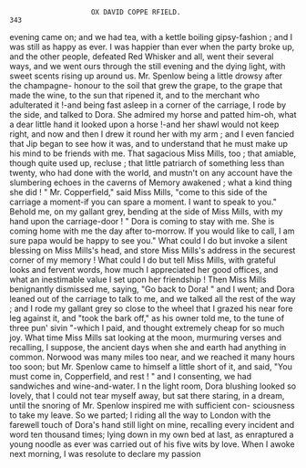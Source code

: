                         OX DAVID COPPE RFIELD.                          343
evening came on; and we had tea, with a kettle boiling gipsy-fashion ; and
I was still as happy as ever.
   I was happier than ever when the party broke up, and the other people,
defeated Red Whisker and all, went their several ways, and we went ours
through the still evening and the dying light, with sweet scents rising
up around us. Mr. Spenlow being a little drowsy after the champagne-
honour to the soil that grew the grape, to the grape that made the wine,
to the sun that ripened it, and to the merchant who adulterated it !-and
being fast asleep in a corner of the carriage, I rode by the side, and talked
to Dora. She admired my horse and patted him-oh, what a dear little
hand it looked upon a horse !-and her shawl would not keep right, and
now and then I drew it round her with my arm ; and I even fancied that
Jip began to see how it was, and to understand that he must make up his
mind to be friends with me.
   That sagacious Miss Mills, too ; that amiable, though quite used up,
recluse ; that little patriarch of something less than twenty, who had done
with the world, and mustn't on any account have the slumbering echoes
in the caverns of Memory awakened ; what a kind thing she did !
    " Mr. Copperfield," said Miss Mills, "come to this side of the carriage
a moment-if you can spare a moment. I want to speak to you."
   Behold me, on my gallant grey, bending at the side of Miss Mills, with
my hand upon the carriage-door !
    " Dora is coming to stay with me.      She is coming home with me the
day after to-morrow. If you would like to call, I am sure papa would be
happy to see you."
   What could I do but invoke a silent blessing on Miss Mills's head, and
store Miss Mills's address in the securest corner of my memory ! What
could I do but tell Miss Mills, with grateful looks and fervent words, how
much I appreciated her good offices, and what an inestimable value I set
upon her friendship !
   Then Miss Mills benignantly dismissed me, saying, "Go back to Dora! "
and I went; and Dora leaned out of the carriage to talk to me, and
we talked all the rest of the way ; and I rode my gallant grey so close to
the wheel that I grazed his near fore leg against it, and "took the bark
off," as his owner told me, to the tune of three pun' sivin "-which I
paid, and thought extremely cheap for so much joy. What time Miss
Mills sat looking at the moon, murmuring verses and recalling, I suppose,
the ancient days when she and earth had anything in common.
   Norwood was many miles too near, and we reached it many hours too
soon; but Mr. Spenlow came to himself a little short of it, and said,
"You must come in, Copperfield, and rest ! " and I consenting, we had
sandwiches and wine-and-water. I n the light room, Dora blushing looked
so lovely, that I could not tear myself away, but sat there staring, in a
dream, until the snoring of Mr. Spenlow inspired me with sufficient con-
sciousness to take my leave. So we parted; I riding all the way to
London with the farewell touch of Dora's hand still light on mine, recalling
every incident and word ten thousand times; lying down in my own bed
at last, as enraptured a young noodle as ever was carried out of his five
wits by love.
   When I awoke next morning, I was resolute to declare my passion
